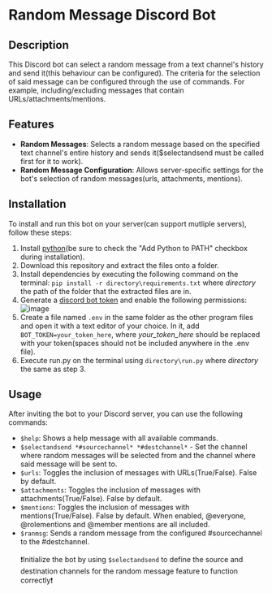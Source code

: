 # Random Message Discord Bot

## Description
This Discord bot can select a random message from a text channel's history and send it(this behaviour can be configured). The criteria for the selection of said message can be configured through the use of commands. For example, including/excluding messages that contain URLs/attachments/mentions.

## Features
- **Random Messages**: Selects a random message based on the specified text channel's entire history and sends it($selectandsend must be called first for it to work).
- **Random Message Configuration**: Allows server-specific settings for the bot's selection of random messages(urls, attachments, mentions).

## Installation
To install and run this bot on your server(can support mutliple servers), follow these steps:
1. Install [python](https://www.python.org/downloads/)(be sure to check the "Add Python to PATH" checkbox during installation).
2. Download this repository and extract the files onto a folder.
3. Install dependencies by executing the following command on the terminal: `pip install -r directory\requirements.txt` where *directory* the path of the folder that the extracted files are in.
4. Generate a [discord bot token](https://discordgsm.com/guide/how-to-get-a-discord-bot-token) and enable the following permissions: 
![image](https://github.com/Beast-East/random-message-discord-bot/assets/138492796/78e11a91-bd03-403d-ad10-0e1b73ba42b3)
5. Create a file named `.env` in the same folder as the other program files and open it with a text editor of your choice. 
In it, add `BOT_TOKEN=your_token_here`, where *your_token_here* should be replaced with your token(spaces should not be included anywhere in the .env file).
6. Execute run.py on the terminal using `directory\run.py` where *directory* the same as step 3.

## Usage
After inviting the bot to your Discord server, you can use the following commands:
- `$help`: Shows a help message with all available commands.
- `$selectandsend *#sourcechannel* *#destchannel*` - Set the channel where random messages will be selected from and the channel where said message will be sent to.
- `$urls`: Toggles the inclusion of messages with URLs(True/False). False by default.
- `$attachments`: Toggles the inclusion of messages with attachments(True/False). False by default.
- `$mentions`: Toggles the inclusion of messages with mentions(True/False). False by default. When enabled, @everyone, @rolementions and @member mentions are all included.
- `$ranmsg`: Sends a random message from the configured #sourcechannel to the #destchannel.
<br/><br/>❗Initialize the bot by using `$selectandsend` to define the source and destination channels for the random message feature to function correctly❗
